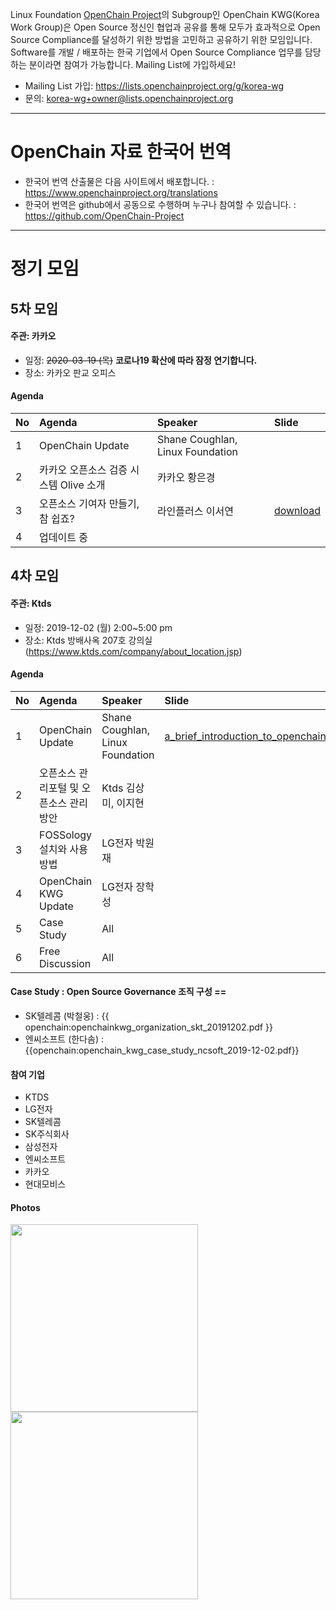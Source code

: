 Linux Foundation [OpenChain Project](https://openchainproject.org)의 Subgroup인 OpenChain KWG(Korea Work Group)은 Open Source 정신인 협업과 공유를 통해 모두가 효과적으로 Open Source Compliance를 달성하기 위한 방법을 고민하고 공유하기 위한 모임입니다. Software를 개발 / 배포하는 한국 기업에서 Open Source Compliance 업무를 담당하는 분이라면 참여가 가능합니다. Mailing List에 가입하세요!
* Mailing List 가입: <https://lists.openchainproject.org/g/korea-wg>
* 문의: korea-wg+owner@lists.openchainproject.org

* * * 

# OpenChain 자료 한국어 번역
* 한국어 번역 산출물은 다음 사이트에서 배포합니다. : https://www.openchainproject.org/translations
* 한국어 번역은 github에서 공동으로 수행하며 누구나 참여할 수 있습니다. : https://github.com/OpenChain-Project

* * *

# 정기 모임

## 5차 모임

#### 주관: 카카오
 * 일정: <del>2020-03-19 (목)</del> **코로나19 확산에 따라 잠정 연기합니다.**
 * 장소: 카카오 판교 오피스

#### Agenda

| No| Agenda                                          | Speaker                          | Slide |
|:--|:------------------------------------------------|:---------------------------------|:------|
| 1 | OpenChain Update                                | Shane Coughlan, Linux Foundation |       | 
| 2 | 카카오 오픈소스 검증 시스템 Olive 소개                  | 카카오 황은경                       |        | 
| 3 | 오픈소스 기여자 만들기, 참 쉽죠?                        | 라인플러스 이서연                    | [download](https://www.soscon.net/content/data/session/Day%201_1630_1.pdf) | 
| 4 | 업데이트 중                                        |                                 |        |

## 4차 모임
#### 주관: Ktds
 * 일정: 2019-12-02 (월) 2:00~5:00 pm
 * 장소: Ktds 방배사옥 207호 강의실 (<https://www.ktds.com/company/about_location.jsp>)
 
#### Agenda

| No  | Agenda                                        | Speaker                         | Slide   |
|:----|:----------------------------------------------|:---------------------------------|:------|
| 1   | OpenChain Update                              | Shane Coughlan, Linux Foundation  | [a_brief_introduction_to_openchain.pdf](https://github.com/hakssung/OpenChain-KWG/raw/master/Meetings/2019-12-02/Slides/a_brief_introduction_to_openchain.pdf)  |
| 2   | 오픈소스 관리포털 및 오픈소스 관리방안                  | Ktds 김상미, 이지현                  |           |
| 3   | FOSSology 설치와 사용 방법                         | LG전자 박원재                       |           |
| 4   | OpenChain KWG Update                           | LG전자 장학성                       |           |
| 5   | Case Study                                     | All                               |          |
| 6   | Free Discussion                                | All                               |            |

#### Case Study : Open Source Governance 조직 구성 ==
  * SK텔레콤 (박철웅) : {{ openchain:openchainkwg_organization_skt_20191202.pdf }} 
  * 엔씨소프트 (한다솜) : {{openchain:openchain_kwg_case_study_ncsoft_2019-12-02.pdf}} 

#### 참여 기업
  * KTDS
  * LG전자
  * SK텔레콤
  * SK주식회사
  * 삼성전자
  * 엔씨소프트
  * 카카오
  * 현대모비스

#### Photos

<p float="center">
  <img src="https://raw.githubusercontent.com/hakssung/OpenChain-KWG/master/Meetings/2019-12-02/Photos/20191202_141601.jpg" width="300" />
  <img src="https://raw.githubusercontent.com/hakssung/OpenChain-KWG/master/Meetings/2019-12-02/Photos/20191202_141601.jpg" width="300" />
</p>

